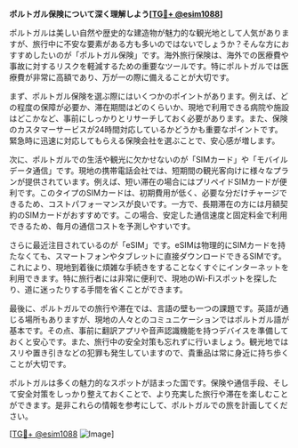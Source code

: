 **ポルトガル保険について深く理解しよう[[TG💪+ @esim1088](https://t.me/s/esim1088)]**

ポルトガルは美しい自然や歴史的な建造物が魅力的な観光地として人気がありますが、旅行中に不安な要素がある方も多いのではないでしょうか？そんな方におすすめしたいのが「ポルトガル保険」です。海外旅行保険は、海外での医療費や事故に対するリスクを軽減するための重要なツールです。特にポルトガルでは医療費が非常に高額であり、万が一の際に備えることが大切です。

まず、ポルトガル保険を選ぶ際にはいくつかのポイントがあります。例えば、どの程度の保障が必要か、滞在期間はどのくらいか、現地で利用できる病院や施設はどこかなど、事前にしっかりとリサーチしておく必要があります。また、保険のカスタマーサービスが24時間対応しているかどうかも重要なポイントです。緊急時に迅速に対応してもらえる保険会社を選ぶことで、安心感が増します。

次に、ポルトガルでの生活や観光に欠かせないのが「SIMカード」や「モバイルデータ通信」です。現地の携帯電話会社では、短期間の観光客向けに様々なプランが提供されています。例えば、短い滞在の場合にはプリペイドSIMカードが便利です。このタイプのSIMカードは、初期費用が低く、必要な分だけチャージできるため、コストパフォーマンスが良いです。一方で、長期滞在の方には月額契約のSIMカードがおすすめです。この場合、安定した通信速度と固定料金で利用できるため、毎月の通信コストを予測しやすいです。

さらに最近注目されているのが「eSIM」です。eSIMは物理的にSIMカードを持たなくても、スマートフォンやタブレットに直接ダウンロードできるSIMです。これにより、現地到着後に煩雑な手続きをすることなくすぐにインターネットを利用できます。特に旅行者には非常に便利で、現地のWi-Fiスポットを探したり、道に迷ったりする手間を省くことができます。

最後に、ポルトガルでの旅行や滞在では、言語の壁も一つの課題です。英語が通じる場所もありますが、現地の人々とのコミュニケーションではポルトガル語が基本です。その点、事前に翻訳アプリや音声認識機能を持つデバイスを準備しておくと安心です。また、旅行中の安全対策も忘れずに行いましょう。観光地ではスリや置き引きなどの犯罪も発生していますので、貴重品は常に身近に持ち歩くことが大切です。

ポルトガルは多くの魅力的なスポットが詰まった国です。保険や通信手段、そして安全対策をしっかり整えておくことで、より充実した旅行や滞在を楽しむことができます。是非これらの情報を参考にして、ポルトガルでの旅を計画してください。

[[TG💪+ @esim1088](https://t.me/s/esim1088) ![Image](https://i.postimg.cc/Y0z9fWf4/image.png)]